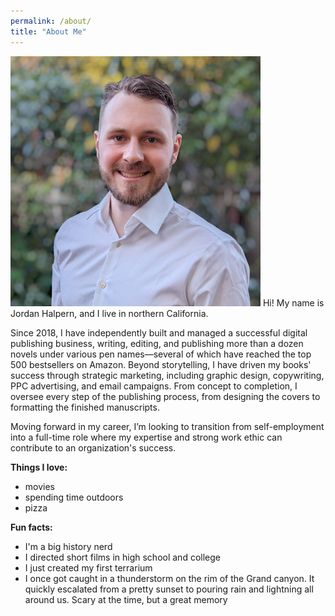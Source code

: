 ```yaml
---
permalink: /about/
title: "About Me"
---
```

![bio photo](assets\images\bio-photo.jpeg)
Hi! My name is Jordan Halpern, and I live in northern California.

Since 2018, I have independently built and managed a successful digital publishing business, writing, editing, and publishing more than a dozen novels under various pen names—several of which have reached the top 500 bestsellers on Amazon. Beyond storytelling, I have driven my books' success through strategic marketing, including graphic design, copywriting, PPC advertising, and email campaigns. From concept to completion, I oversee every step of the publishing process, from designing the covers to formatting the finished manuscripts.

Moving forward in my career, I’m looking to transition from self-employment into a full-time role where my expertise and strong work ethic can contribute to an organization's success.


**Things I love:** 
* movies 
* spending time outdoors
* pizza

**Fun facts:**
* I'm a big history nerd
* I directed short films in high school and college
* I just created my first terrarium
* I once got caught in a thunderstorm on the rim of the Grand canyon. It quickly escalated from a pretty sunset to pouring rain and lightning all around us. Scary at the time, but a great memory 